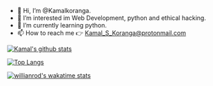 - 👋 Hi, I’m @Kamalkoranga.
- 👀 I’m interested im Web Development, python and ethical hacking.
- 🌱 I’m currently learning python.
- 📫 How to reach me 👉 Kamal_S_Koranga@protonmail.com

[![Kamal's github stats](https://github-readme-stats.vercel.app/api?username=Kamalkoranga&count_private=true&show_icons=true&theme=radical&hide_rank=false)](https://github.com/anuraghazra/github-readme-stats)

[![Top Langs](https://github-readme-stats.vercel.app/api/top-langs/?username=Kamalkoranga)](https://github.com/anuraghazra/github-readme-stats)

[![willianrod's wakatime stats](https://github-readme-stats.vercel.app/api/wakatime?username=Kamalkoranga)](https://github.com/anuraghazra/github-readme-stats)
